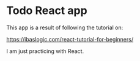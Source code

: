 # Todo React app

This app is a result of following the tutorial on:

https://ibaslogic.com/react-tutorial-for-beginners/

I am just practicing with React.